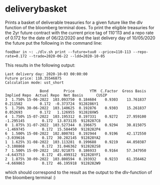 # deliverybasket

Prints a basket of deliverable treasuries for a given future like the dlv function of the bloomberg terminal does. To print the eligible treasuries for the 2yr future contract with the current price tag of 110'113 and a repo rate of 0.172 for the date of 06/22/2020 and the last delivery day of 10/05/2020 the future put the following in the command line:

```console
foo@bar in ~: ./dlv.sh print --future=tuu0 --price=110-113 --repo-rate=0.172 --trade=2020-06-22 --ldd=2020-10-05
```
This results in the following output:

```console
Last delivery day: 2020-10-03 00:00:00
Future price: 110.35546875
Calculation mode: ust_short

                Bond       Price       YTM  C.Factor  Gross Basis  Implied Repo  Actual Repo  Net Basis      CUSIP
3  1.750% 15-06-2022  103.093750  0.184604    0.9303    13.761837      0.211582        0.172  -0.373724  9128286Y1
5  1.750% 30-06-2022  103.140625  0.192876    0.9303    15.261837      0.052693        0.172   1.126955  912828XW5
4  1.750% 15-07-2022  103.195312  0.197331    0.9272    27.959100     -1.295145        0.172  13.873135  9128287C8
0  1.875% 31-07-2022  103.527344  0.196675    0.9294    30.815075     -1.469745        0.172  15.584450  9128282P4
6  1.500% 15-08-2022  102.800781  0.192944    0.9196    42.172550     -3.039616        0.172  30.282145  912828YA2
1  1.625% 31-08-2022  103.113281  0.199688    0.9219    44.050387     -3.108868        0.172  31.046362  9128282S8
7  1.500% 15-09-2022  102.921875  0.186933    0.9164    57.347950     -4.643753        0.172  45.499312  912828YF1
2  1.875% 30-09-2022  103.808594  0.193932    0.9233    61.356462     -4.669863        0.172  46.195918  9128282W9
```

which should correspond to the result as the output to the dlv-function of the bloomberg terminal :)


